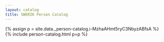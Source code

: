 ```yaml
---
layout: catalog
title: SWERIK Person Catalog
---
```

{% assign p = site.data._person-catalog.i-MzhaAHmt5ryC3NbyzABfsA %}
{% include person-catalog.html p=p %}


